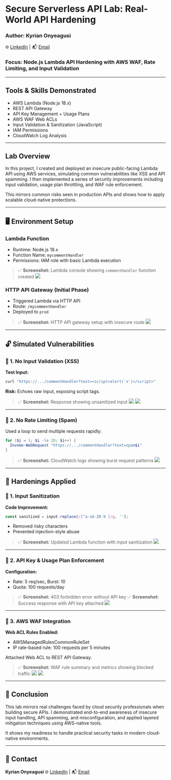 # Secure Serverless API Lab: Real-World API Hardening

### Author: Kyrian Onyeagusi
🌐 [LinkedIn](https://www.linkedin.com/in/kyrian-onyeagusi/) | 📬 [Email](mailto:cyberkyrian@gmail.com)

### Focus: Node.js Lambda API Hardening with AWS WAF, Rate Limiting, and Input Validation

---

## Tools & Skills Demonstrated

* AWS Lambda (Node.js 18.x)
* REST API Gateway
* API Key Management + Usage Plans
* AWS WAF Web ACLs
* Input Validation & Sanitization (JavaScript)
* IAM Permissions
* CloudWatch Log Analysis

---

## Lab Overview

In this project, I created and deployed an insecure public-facing Lambda API using AWS services, simulating common vulnerabilities like XSS and API spamming. I then implemented a series of security improvements including input validation, usage plan throttling, and WAF rule enforcement.

This mirrors common risks seen in production APIs and shows how to apply scalable cloud-native protections.

---

## 🖥️ Environment Setup

### Lambda Function

* Runtime: Node.js 18.x
* Function Name: `mycommentHandler`
* Permissions: IAM role with basic Lambda execution

> ✅ **Screenshot:** Lambda console showing `commentHandler` function created
> ![](./screenshots/lambda-env.png)

### HTTP API Gateway (Initial Phase)

* Triggered Lambda via HTTP API
* Route: `/mycommentHandler`
* Deployed to `prod`

> ✅ **Screenshot:** HTTP API gateway setup with insecure route
> ![](./screenshots/stage-url.png)

---

## 🔓 Simulated Vulnerabilities

### 🔹 1. No Input Validation (XSS)

**Test Input:**

```bash
curl "https://.../commentHandler?text=<script>alert('x')</script>"
```

**Risk:** Echoes raw input, exposing script tags.

> ✅ **Screenshot:** Response showing unsanitized input
> ![](./screenshots/xss-injection.png)
> ![](./screenshots/sql-injection.png)


---

### 🔹 2. No Rate Limiting (Spam)

Used a loop to send multiple requests rapidly:

```powershell
for ($i = 1; $i -le 20; $i++) {
  Invoke-WebRequest "https://.../commentHandler?text=spam$i"
}
```

> ✅ **Screenshot:** CloudWatch logs showing burst request patterns
> ![](./screenshots/cloudwatch-spam-logs.png)

---

## 🔐 Hardenings Applied

### 🔹 1. Input Sanitization

**Code Improvement:**

```js
const sanitized = input.replace(/[^a-zA-Z0-9 ]/g, '');
```

* Removed risky characters
* Prevented injection-style abuse

> ✅ **Screenshot:** Updated Lambda function with input sanitization
> ![](./screenshots/input-validation.png)

---

### 🔹 2. API Key & Usage Plan Enforcement

**Configuration:**

* Rate: 5 req/sec, Burst: 10
* Quota: 100 requests/day

> ✅ **Screenshot:** 403 forbidden error without API key
> ✅ **Screenshot:** Success response with API key attached
> ![](./screenshots/rate-limiting-via-api-gateway.png)

---

### 🔹 3. AWS WAF Integration

**Web ACL Rules Enabled:**

* AWSManagedRulesCommonRuleSet
* IP rate-based rule: 100 requests per 5 minutes

Attached Web ACL to REST API Gateway.

> ✅ **Screenshot:** WAF rule summary and metrics showing blocked traffic
> ![](./screenshots/awf-waf-1.png)
> ![](./screenshots/awf-waf-2.png)

---

## 📌 Conclusion

This lab mirrors real challenges faced by cloud security professionals when building secure APIs. I demonstrated end-to-end awareness of insecure input handling, API spamming, and misconfiguration, and applied layered mitigation techniques using AWS-native tools.

It shows my readiness to handle practical security tasks in modern cloud-native environments.

---

## 🔗 Contact

**Kyrian Onyeagusi**
🌐 [LinkedIn](https://www.linkedin.com/in/kyrian-onyeagusi/) | 📬 [Email](mailto:cyberkyrian@gmail.com) 
